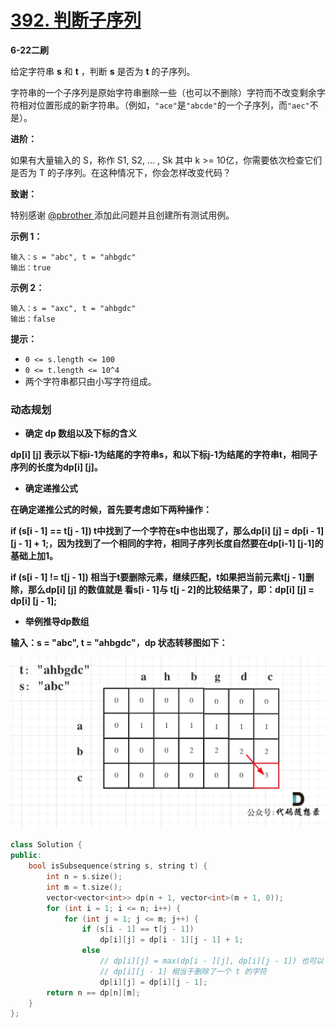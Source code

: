 # [392. 判断子序列](https://leetcode-cn.com/problems/is-subsequence/)

**6-22二刷**

给定字符串 **s** 和 **t** ，判断 **s** 是否为 **t** 的子序列。

字符串的一个子序列是原始字符串删除一些（也可以不删除）字符而不改变剩余字符相对位置形成的新字符串。（例如，`"ace"`是`"abcde"`的一个子序列，而`"aec"`不是）。

**进阶：**

如果有大量输入的 S，称作 S1, S2, ... , Sk 其中 k >= 10亿，你需要依次检查它们是否为 T 的子序列。在这种情况下，你会怎样改变代码？

**致谢：**

特别感谢 [@pbrother ](https://leetcode.com/pbrother/)添加此问题并且创建所有测试用例。

**示例 1：**

```
输入：s = "abc", t = "ahbgdc"
输出：true
```

**示例 2：**

```
输入：s = "axc", t = "ahbgdc"
输出：false
```

**提示：**

- `0 <= s.length <= 100`
- `0 <= t.length <= 10^4`
- 两个字符串都只由小写字符组成。

### 动态规划

- **确定 dp 数组以及下标的含义**

**dp[i] [j] 表示以下标i-1为结尾的字符串s，和以下标j-1为结尾的字符串t，相同子序列的长度为dp[i] [j]。**

- **确定递推公式**

**在确定递推公式的时候，首先要考虑如下两种操作：**

**if (s[i - 1] == t[j - 1])	t中找到了一个字符在s中也出现了，那么dp[i] [j] = dp[i - 1] [j - 1] + 1;，因为找到了一个相同的字符，相同子序列长度自然要在dp[i-1] [j-1]的基础上加1。**

**if (s[i - 1] != t[j - 1])	相当于t要删除元素，继续匹配，t如果把当前元素t[j - 1]删除，那么dp[i] [j] 的数值就是 看s[i - 1]与 t[j - 2]的比较结果了，即：dp[i] [j] = dp[i] [j - 1];**

- **举例推导dp数组**

**输入：s = "abc", t = "ahbgdc"，dp 状态转移图如下：**

![392.判断子序列2](../../Images/34.判断子序列.assets/2021030317364166.jpg)

```c++
class Solution {
public:
    bool isSubsequence(string s, string t) {
        int n = s.size();
        int m = t.size();
        vector<vector<int>> dp(n + 1, vector<int>(m + 1, 0));
        for (int i = 1; i <= n; i++) {
            for (int j = 1; j <= m; j++) {
                if (s[i - 1] == t[j - 1]) 
                    dp[i][j] = dp[i - 1][j - 1] + 1;
                else 
                    // dp[i][j] = max(dp[i - ][j], dp[i][j - 1]) 也可以
                    // dp[i][j - 1] 相当于删除了一个 t 的字符
                    dp[i][j] = dp[i][j - 1];
        return n == dp[n][m];
    }
};
```

